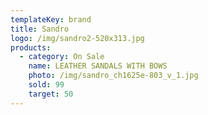 ```yaml
---
templateKey: brand
title: Sandro
logo: /img/sandro2-520x313.jpg
products:
  - category: On Sale
    name: LEATHER SANDALS WITH BOWS
    photo: /img/sandro_ch1625e-803_v_1.jpg
    sold: 99
    target: 50
---
```



